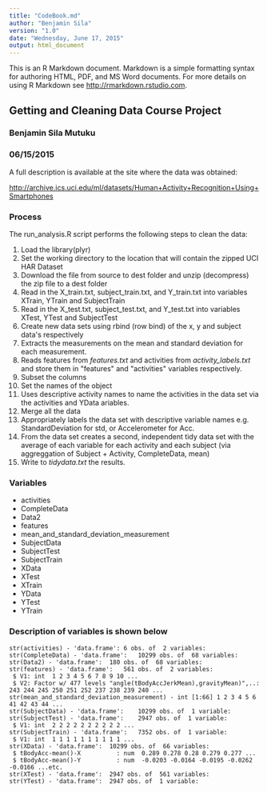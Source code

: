 ```yaml
---
title: "CodeBook.md"
author: "Benjamin Sila"
version: "1.0"
date: "Wednesday, June 17, 2015"
output: html_document
---
```


This is an R Markdown document. Markdown is a simple formatting syntax for authoring HTML, PDF, and MS Word documents. For more details on using R Markdown see <http://rmarkdown.rstudio.com>.

## Getting and Cleaning Data Course Project
### Benjamin Sila Mutuku
### 06/15/2015

A full description is available at the site where the data was obtained: 

http://archive.ics.uci.edu/ml/datasets/Human+Activity+Recognition+Using+Smartphones 

### Process

The run_analysis.R script performs the following steps to clean the data:

1. Load the library(plyr)
2. Set the working directory to the location that will contain the zipped UCI HAR Dataset
3. Download the file from source to dest folder and unzip (decompress) the zip file to a dest folder
4. Read in the X_train.txt, subject_train.txt, and  Y_train.txt into variables XTrain, YTrain and SubjectTrain
5. Read in the X_test.txt, subject_test.txt, and  Y_test.txt into variables XTest, YTest and SubjectTest
6. Create new data sets using rbind (row bind) of the x, y and subject data's respectively
7. Extracts the measurements on the mean and standard deviation for each measurement.
8. Reads features from *features.txt* and activities from *activity_labels.txt* and store them in "features" and "activities" variables respectively.
9. Subset the columns
10. Set the names of the object
11. Uses descriptive activity names to name the activities in the data set via the activities and YData ariables.
12. Merge all the data
13. Appropriately labels the data set with descriptive variable names e.g. StandardDeviation for std, or Accelerometer for Acc. 
14. From the data set creates a second, independent tidy data set with the average of each variable for each activity and each subject (via aggreggation of Subject + Activity, CompleteData, mean)
15. Write to *tidydata.txt* the results.

### Variables

* activities
* CompleteData
* Data2
* features
* mean_and_standard_deviation_measurement
* SubjectData
* SubjectTest                            
* SubjectTrain
* XData
* XTest
* XTrain
* YData                                  
* YTest
* YTrain

### Description of variables is shown below

````
str(activities) - 'data.frame':	6 obs. of  2 variables:
str(CompleteData) - 'data.frame':	10299 obs. of  68 variables:
str(Data2) - 'data.frame':	180 obs. of  68 variables:
str(features) - 'data.frame':	561 obs. of  2 variables:
 $ V1: int  1 2 3 4 5 6 7 8 9 10 ...
 $ V2: Factor w/ 477 levels "angle(tBodyAccJerkMean),gravityMean)",..: 243 244 245 250 251 252 237 238 239 240 ...
str(mean_and_standard_deviation_measurement) - int [1:66] 1 2 3 4 5 6 41 42 43 44 ...
str(SubjectData) - 'data.frame':	10299 obs. of  1 variable:
str(SubjectTest) - 'data.frame':	2947 obs. of  1 variable:
 $ V1: int  2 2 2 2 2 2 2 2 2 2 ...
str(SubjectTrain) - 'data.frame':	7352 obs. of  1 variable:
 $ V1: int  1 1 1 1 1 1 1 1 1 1 ...
str(XData) - 'data.frame':	10299 obs. of  66 variables:
 $ tBodyAcc-mean()-X          : num  0.289 0.278 0.28 0.279 0.277 ...
 $ tBodyAcc-mean()-Y          : num  -0.0203 -0.0164 -0.0195 -0.0262 -0.0166 ...etc.
str(XTest) - 'data.frame':  2947 obs. of  561 variables:
str(YTest) - 'data.frame':  2947 obs. of  1 variable:
````